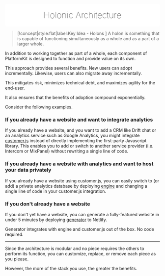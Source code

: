 <div align="center" style="background:#fff;border-radius:5px;padding:10px 10px 5px 10px;margin-top:20px;">
    <h1 style="margin-bottom:15px;margin-top:10px; border:none;font-weight:100;color:#000 !important;"><span>Holonic</span> <span style="">Architecture</span></h1>
</div>

> [!concept|style:flat|label:Key Idea - Holons ]
A holon is something that is capable of functioning simultaneously as a whole and as a part of a larger whole.

In addition to working together as part of a whole, each component of PlatformKit is designed to function and provide value on its own.

This approach provides several benefits. New users can adopt incrementally. Likewise, users can also migrate away incrementally.

This mitigates risk, minimizes technical debt, and maximizes agility for the end-user.

It also ensures that the benefits of adoption compound exponentially.

Consider the following examples.

### If you already have a website and want to integrate analytics

If you already have a website, and you want to add a CRM like Drift chat or an analytics service such as Google Analytics, you might integrate [customer.js](/customerjs) instead of directly implementing the first-party Javascript library. This enables you to add or switch to another service provider (i.e. Intercom or MixPanel) without rewriting a single line of code.

### If you already have a website with analytics and want to host your data privately

If you already have a website using customer.js, you can easily switch to (or add) a private analytics database by deploying [engine](engine) and changing a single line of code in your customer.js integration.

### If you don't already have a website

If you don't yet have a website, you can generate a fully-featured website in under 5 minutes by deploying [generator](generator) to Netlify. 

Generator integrates with engine and customer.js out of the box. No code required.

<hr>

Since the architecture is modular and no piece requires the others to perform its function, you can customize, replace, or remove each piece as you please.

However, the more of the stack you use, the greater the benefits.
